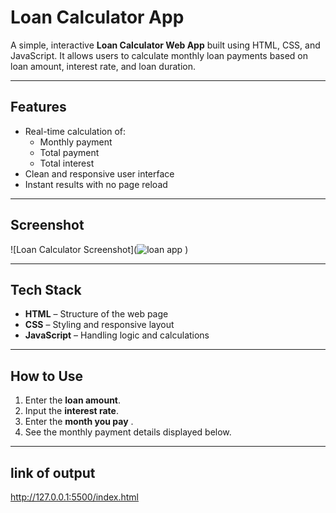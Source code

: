 # Loan Calculator App

A simple, interactive **Loan Calculator Web App** built using HTML, CSS, and JavaScript.
It allows users to calculate monthly loan payments based on loan amount, interest rate, and loan duration.

---

## Features

- Real-time calculation of:
  - Monthly payment
  - Total payment
  - Total interest
- Clean and responsive user interface
- Instant results with no page reload

---

## Screenshot

 
![Loan Calculator Screenshot](![loan app](https://github.com/user-attachments/assets/5f2c0812-6f7d-4202-8915-eda5228c47a0)
)

---

##  Tech Stack

- **HTML** – Structure of the web page
- **CSS** – Styling and responsive layout
- **JavaScript** – Handling logic and calculations

---

##  How to Use

1. Enter the **loan amount**.
2. Input the **interest rate**.
3. Enter the **month you pay** .
4. See the monthly payment details displayed below.

---

## link of output
http://127.0.0.1:5500/index.html
